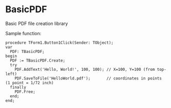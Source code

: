 # BasicPDF
Basic PDF file creation library

Sample function:
```
procedure TForm1.Button1Click(Sender: TObject);
var
  PDF: TBasicPDF;
begin
  PDF := TBasicPDF.Create;
  try
    PDF.AddText('Hello, World!', 100, 100); // X=100, Y=100 (from top-left)
    PDF.SaveToFile('HelloWorld.pdf');       // coordinates in points (1 point = 1/72 inch)
  finally
    PDF.Free;
  end;
end;
```
